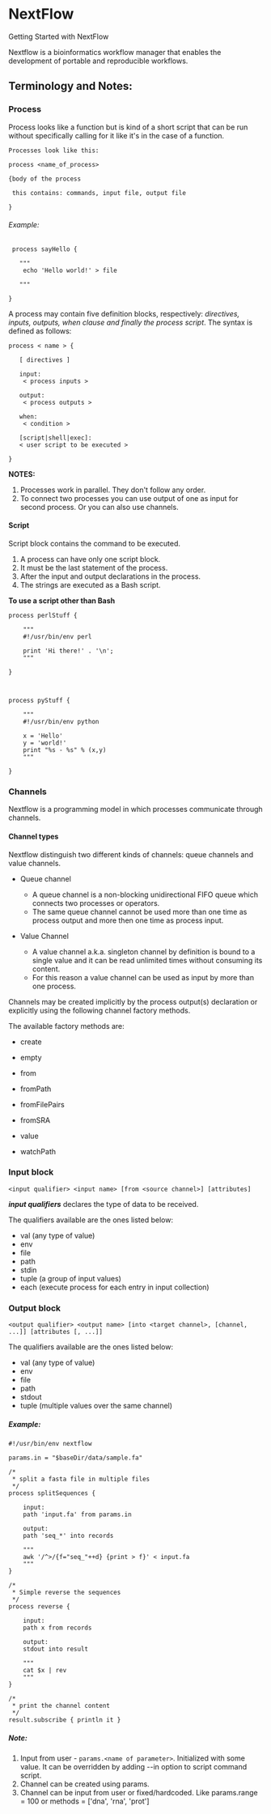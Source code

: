 # NextFlow

Getting Started with NextFlow

Nextflow is a bioinformatics workflow manager that enables the development of portable and reproducible workflows.

## Terminology and Notes:

### Process

Process looks like a function but is kind of a short script that can be run without specifically calling for it like it's in the case of a function.
```
Processes look like this:

process <name_of_process>

{body of the process

 this contains: commands, input file, output file

}
```
###### Example:
```
 process sayHello {

   """
    echo 'Hello world!' > file

   """

}
```

A process may contain five definition blocks, respectively: _directives, inputs, outputs, when clause and finally the process script_. The syntax is defined as follows:
```
process < name > {

   [ directives ]

   input:
    < process inputs >

   output:
    < process outputs >

   when:
    < condition >

   [script|shell|exec]:
   < user script to be executed >

}
```

**NOTES:** 
1. Processes work in parallel. They don't follow any order.
2. To connect two processes you can use output of one as input for second process. Or you can also use channels.


#### Script

Script block contains the command to be executed.

1. A process can have only one script block. 
2. It must be the last statement of the process. 
3. After the input and output declarations in the process. 
4. The strings are executed as a Bash script.

**To use a script other than Bash**
```
process perlStuff {

    """
    #!/usr/bin/env perl

    print 'Hi there!' . '\n';
    """

}



process pyStuff {

    """
    #!/usr/bin/env python

    x = 'Hello'
    y = 'world!'
    print "%s - %s" % (x,y)
    """

}
```

### Channels

Nextflow is a programming model in which processes communicate through channels.

#### Channel types 
Nextflow distinguish two different kinds of channels: queue channels and value channels.

- Queue channel 
	- A queue channel is a non-blocking unidirectional FIFO queue which connects two processes or operators. 
	- The same queue channel cannot be used more than one time as process output and more then one time as process input.

- Value Channel
	- A value channel a.k.a. singleton channel by definition is bound to a single value and it can be read unlimited times without consuming its content.
	- For this reason a value channel can be used as input by more than one process.

Channels may be created implicitly by the process output(s) declaration or explicitly using the following channel factory methods.

The available factory methods are:

- create

- empty

- from

- fromPath

- fromFilePairs

- fromSRA

- value

- watchPath

### Input block

`<input qualifier> <input name> [from <source channel>] [attributes]`

**_input qualifiers_** declares the type of data to be received.

The qualifiers available are the ones listed below:
- val (any type of value)
- env
- file
- path
- stdin
- tuple (a group of input values)
- each (execute process for each entry in input collection)

### Output block

`<output qualifier> <output name> [into <target channel>, [channel, ...]] [attributes [, ...]]`

The qualifiers available are the ones listed below:
- val (any type of value)
- env
- file
- path
- stdout
- tuple (multiple values over the same channel)

##### Example:
```
#!/usr/bin/env nextflow
 
params.in = "$baseDir/data/sample.fa"
 
/*
 * split a fasta file in multiple files
 */
process splitSequences {
 
    input:
    path 'input.fa' from params.in
 
    output:
    path 'seq_*' into records
 
    """
    awk '/^>/{f="seq_"++d} {print > f}' < input.fa
    """
}
 
/*
 * Simple reverse the sequences
 */
process reverse {
 
    input:
    path x from records
     
    output:
    stdout into result
 
    """
    cat $x | rev
    """
}
 
/*
 * print the channel content
 */
result.subscribe { println it }
```

##### Note:

1. Input from user - `params.<name of parameter>`. Initialized with some value. It can be overridden by adding --in option to script command script.
2. Channel can be created using params.<name>
3. Channel can be input from user or fixed/hardcoded. Like params.range = 100 or methods = ['dna', 'rna', 'prot']
